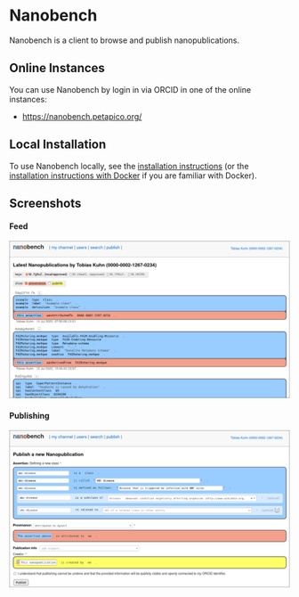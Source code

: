 Nanobench
=========

Nanobench is a client to browse and publish nanopublications.


## Online Instances

You can use Nanobench by login in via ORCID in one of the online instances:

- https://nanobench.petapico.org/


## Local Installation

To use Nanobench locally, see the [installation instructions](INSTALL.md) (or the [installation instructions with Docker](INSTALL-with-Docker.md) if you are familiar with Docker).


## Screenshots

#### Feed

![screenshot 1](screenshot1.png)

#### Publishing

![screenshot 2](screenshot2.png)

